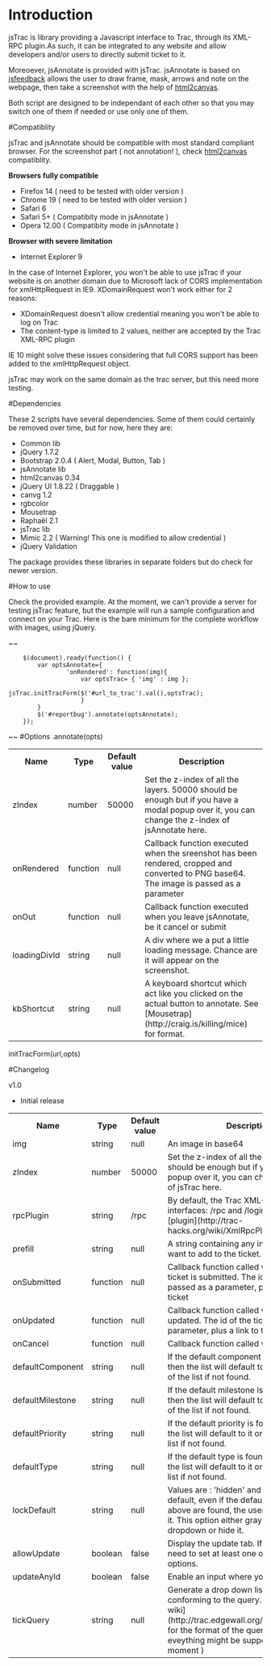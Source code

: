 # Introduction
jsTrac is library providing a Javascript interface to Trac, through its XML-RPC plugin.As such, it can be integrated to any website and allow developers and/or users to directly submit ticket to it.

Moreoever, jsAnnotate is provided with jsTrac. jsAnnotate is based on [jsfeedback](http://hertzen.com/experiments/jsfeedback/) allows the user to draw frame, mask, arrows and note on the webpage, then take a screenshot with the help of [html2canvas](http://html2canvas.hertzen.com).

Both script are designed to be independant of each other so that you may switch one of them if needed or use only one of them.


#Compatiblity

jsTrac and jsAnnotate should be compatible with most standard compliant browser.
For the screenshot part ( not annotation! ), check [html2canvas](http://html2canvas.hertzen.com) compatiblity.

**Browsers fully compatible**

* Firefox 14 ( need to be tested with older version )
* Chrome 19 ( need to be tested with older version )
* Safari 6
* Safari 5+ ( Compatibity mode in jsAnnotate )
* Opera 12.00 ( Compatibity mode in jsAnnotate )

**Browser with severe limitation**

* Internet Explorer 9

In the case of Internet Explorer, you won't be able to use jsTrac if your website is on another domain due to Microsoft lack of CORS implementation for xmlHttpRequest in IE9. XDomainRequest won't work either for 2 reasons:

* XDomainRequest doesn't allow credential meaning you won't be able to log on Trac
* The content-type is limited to 2 values, neither are accepted by the Trac XML-RPC plugin

IE 10 might solve these issues considering that full CORS support has been added to the xmlHttpRequest object.

jsTrac may work on the same domain as the trac server, but this need more testing.

#Dependencies

These 2 scripts have several dependencies. Some of them could certainly be removed over time, but for now, here they are:

 
* Common lib
 * jQuery 1.7.2
 * Bootstrap 2.0.4 ( Alert, Modal, Button, Tab )
* jsAnnotate lib
 * html2canvas 0.34
 * jQuery UI 1.8.22 ( Draggable )
 * canvg 1.2
  * rgbcolor
 * Mousetrap
 * Raphaël 2.1
* jsTrac lib
 * Mimic 2.2 ( Warning! This one is modified to allow credential )
 * jQuery Validation
 
The package provides these libraries in separate folders but do check for newer version.

#How to use

Check the provided example. At the moment, we can't provide a server for testing jsTrac feature, but the example will run a sample configuration and connect on your Trac. Here is the bare minimum for the complete workflow with images, using jQuery.

~~

		$(document).ready(function() {
			var optsAnnotate={
					'onRendered': function(img){
						var optsTrac= { 'img' : img };
						jsTrac.initTracForm($('#url_to_trac').val(),optsTrac);
						}
			}
			$('#reportbug').annotate(optsAnnotate);
		});
			
~~
#Options
.annotate(opts)
<table>
	<tr>
		<th>Name</th>
		<th>Type</th>
		<th>Default value</th>
		<th>Description</th>
	</tr>
	<tr>
		<td>zIndex</td>
		<td>number</td>
		<td>50000</td>
		<td>Set the z-index of all the layers. 50000 should be enough but if you have a modal popup over it, you can change the z-index of jsAnnotate here.</td>
	</tr>
	<tr>
		<td>onRendered</td>
		<td>function</td>
		<td>null</td>
		<td>Callback function executed when the sreenshot has been rendered, cropped and converted to PNG base64. The image is passed as a parameter</td>
	</tr>
	<tr>
		<td>onOut</td>
		<td>function</td>
		<td>null</td>
		<td>Callback function executed when you leave jsAnnotate, be it cancel or submit
	</td>
	<tr>
		<td>loadingDivId</td>
		<td>string</td>
		<td>null</td>
		<td>A div where we a put a little loading message. Chance are it will appear on the screenshot.</td>
	</tr>
	<tr>
		<td>kbShortcut</td>
		<td>string</td>
		<td>null</td>
		<td>A keyboard shortcut which act like you clicked on the actual button to annotate. See [Mousetrap](http://craig.is/killing/mice) for format.</td>
	</tr>
</table>


initTracForm(url,opts)
<table>
	<tr>
		<th>Name</th>
		<th>Type</th>
		<th>Default value</th>
		<th>Description</th>
	</td>
	<tr>
		<td>img</td>
		<td>string</td>
		<td>null</td>
		<td>An image in base64</td>
	</tr>
	<tr>
		<td>zIndex</td>
		<td>number</td>
		<td>50000</td>
		<td>Set the z-index of all the layers. 50000 should be enough but if you have a modal popup over it, you can change the z-index of jsTrac here.</td>
	</tr>
	<tr>
		<td>rpcPlugin</td>
		<td>string</td>
		<td>/rpc</td>
		<td>By default, the Trac XML-RPC provide 2 interfaces: /rpc and /login/rpc. See the [plugin](http://trac-hacks.org/wiki/XmlRpcPlugin)</td>
	</tr>
	<tr>
		<td>prefill</td>
		<td>string</td>
		<td>null</td>
		<td>A string containing any information you want to add to the ticket.</td>
	</tr>
	<tr>
		<td>onSubmitted</td>
		<td>function</td>
		<td>null</td>
		<td>Callback function called when the new ticket is submitted. The id of the ticket is passed as a parameter, plus a link to the ticket</td>
	</tr>
	<tr>
		<td>onUpdated</td>
		<td>function</td>
		<td>null</td>
		<td>Callback function called when a ticket is updated. The id of the ticket is passed as a parameter, plus a link to the ticket.</td>
	</tr>
	<tr>
		<td>onCancel</td>
		<td>function</td>
		<td>null</td>
		<td>Callback function called when you cancel.</td>
	</tr>
	<tr>
		<td>defaultComponent</td>
		<td>string</td>
		<td>null</td>
		<td>If the default component is found on trac, then the list will default to it or to the first of the list if not found. </td>
	</tr>
	<tr>
		<td>defaultMilestone</td>
		<td>string</td>
		<td>null</td>
		<td>If the default milestone is found on trac, then the list will default to it or to the first of the list if not found. </td>
	</tr>
	<tr>
		<td>defaultPriority</td>
		<td>string</td>
		<td>null</td>
		<td>If the default priority is found on trac, then the list will default to it or to the first of the list if not found. </td>
	</tr>
	<tr>
		<td>defaultType</td>
		<td>string</td>
		<td>null</td>
		<td>If the default type is found on trac, then the list will default to it or to the first of the list if not found. </td>
	</tr>
	<tr>
		<td>lockDefault</td>
		<td>string</td>
		<td>null</td>
		<td>Values are : 'hidden' and 'disabled'. By default, even if the default value described above are found, the user can still change it. This option either gray out the dropdown or hide it.</td>
	</tr>
	<tr>
		<td>allowUpdate</td>
		<td>boolean</td>
		<td>false</td>
		<td>Display the update tab. If true, you will need to set at least one of the following options.</td>
	</tr>
	<tr>
		<td>updateAnyId</td>
		<td>boolean</td>
		<td>false</td>
		<td>Enable an input where you can put any id.</td>
	</tr>
	<tr>
		<td>tickQuery</td>
		<td>string</td>
		<td>null</td>
		<td>Generate a drop down list of ticket conforming to the query. See the [Trac wiki](http://trac.edgewall.org/wiki/TicketQuery) for the format of the query. ( Not eveything might be supported at the moment )</td>
	</tr>


#Changelog

v1.0
* Initial release